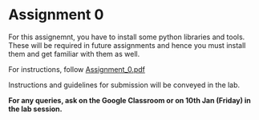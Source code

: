 Assignment 0
============

For this assignemnt, you have to install some python libraries and tools. These will be required in future assignments and hence you must install them and get familiar with them as well.

For instructions, follow [Assignment_0.pdf](Assignment_0.pdf)

Instructions and guidelines for submission will be conveyed in the lab.


**For any queries, ask on the Google Classroom or on 10th Jan (Friday) in the lab session.**